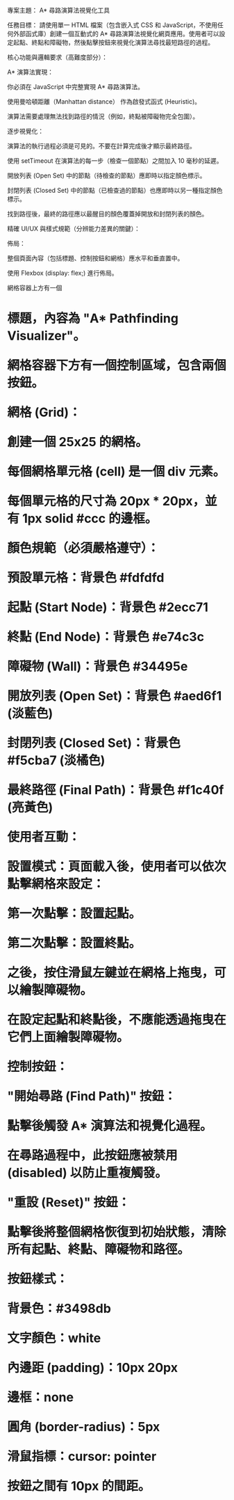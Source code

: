 專案主題： A* 尋路演算法視覺化工具

任務目標：
請使用單一 HTML 檔案（包含嵌入式 CSS 和 JavaScript，不使用任何外部函式庫）創建一個互動式的 A* 尋路演算法視覺化網頁應用。使用者可以設定起點、終點和障礙物，然後點擊按鈕來視覺化演算法尋找最短路徑的過程。

核心功能與邏輯要求（高難度部分）：

A* 演算法實現：

你必須在 JavaScript 中完整實現 A* 尋路演算法。

使用曼哈頓距離（Manhattan distance） 作為啟發式函式 (Heuristic)。

演算法需要處理無法找到路徑的情況（例如，終點被障礙物完全包圍）。

逐步視覺化：

演算法的執行過程必須是可見的。不要在計算完成後才顯示最終路徑。

使用 setTimeout 在演算法的每一步（檢查一個節點）之間加入 10 毫秒的延遲。

開放列表 (Open Set) 中的節點（待檢查的節點）應即時以指定顏色標示。

封閉列表 (Closed Set) 中的節點（已檢查過的節點）也應即時以另一種指定顏色標示。

找到路徑後，最終的路徑應以最醒目的顏色覆蓋掉開放和封閉列表的顏色。

精確 UI/UX 與樣式規範（分辨能力差異的關鍵）：

佈局：

整個頁面內容（包括標題、控制按鈕和網格）應水平和垂直置中。

使用 Flexbox (display: flex;) 進行佈局。

網格容器上方有一個 <h1> 標題，內容為 "A* Pathfinding Visualizer"。

網格容器下方有一個控制區域，包含兩個按鈕。

網格 (Grid)：

創建一個 25x25 的網格。

每個網格單元格 (cell) 是一個 div 元素。

每個單元格的尺寸為 20px * 20px，並有 1px solid #ccc 的邊框。

顏色規範（必須嚴格遵守）：

預設單元格：背景色  #fdfdfd

起點 (Start Node)：背景色  #2ecc71

終點 (End Node)：背景色  #e74c3c

障礙物 (Wall)：背景色  #34495e

開放列表 (Open Set)：背景色  #aed6f1 (淡藍色)

封閉列表 (Closed Set)：背景色  #f5cba7 (淡橘色)

最終路徑 (Final Path)：背景色  #f1c40f (亮黃色)

使用者互動：

設置模式：頁面載入後，使用者可以依次點擊網格來設定：

第一次點擊：設置起點。

第二次點擊：設置終點。

之後，按住滑鼠左鍵並在網格上拖曳，可以繪製障礙物。

在設定起點和終點後，不應能透過拖曳在它們上面繪製障礙物。

控制按鈕：

"開始尋路 (Find Path)" 按鈕：

點擊後觸發 A* 演算法和視覺化過程。

在尋路過程中，此按鈕應被禁用 (disabled) 以防止重複觸發。

"重設 (Reset)" 按鈕：

點擊後將整個網格恢復到初始狀態，清除所有起點、終點、障礙物和路徑。

按鈕樣式：

背景色：#3498db

文字顏色：white

內邊距 (padding)：10px 20px

邊框：none

圓角 (border-radius)：5px

滑鼠指標：cursor: pointer

按鈕之間有 10px 的間距。